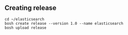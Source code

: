 ## Creating release

```
cd ~/elasticsearch
bosh create release --version 1.0 --name elasticsearch
bosh upload release
```
